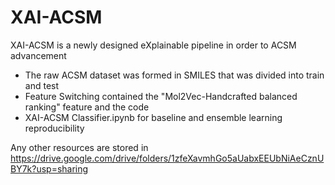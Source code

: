 # XAI-ACSM
XAI-ACSM is a newly designed eXplainable pipeline in order to ACSM advancement

- The raw ACSM dataset was formed in SMILES that was divided into train and test
- Feature Switching contained the "Mol2Vec-Handcrafted balanced ranking" feature and the code
- XAI-ACSM Classifier.ipynb for baseline and ensemble learning reproducibility

Any other resources are stored in https://drive.google.com/drive/folders/1zfeXavmhGo5aUabxEEUbNiAeCznUBY7k?usp=sharing 
